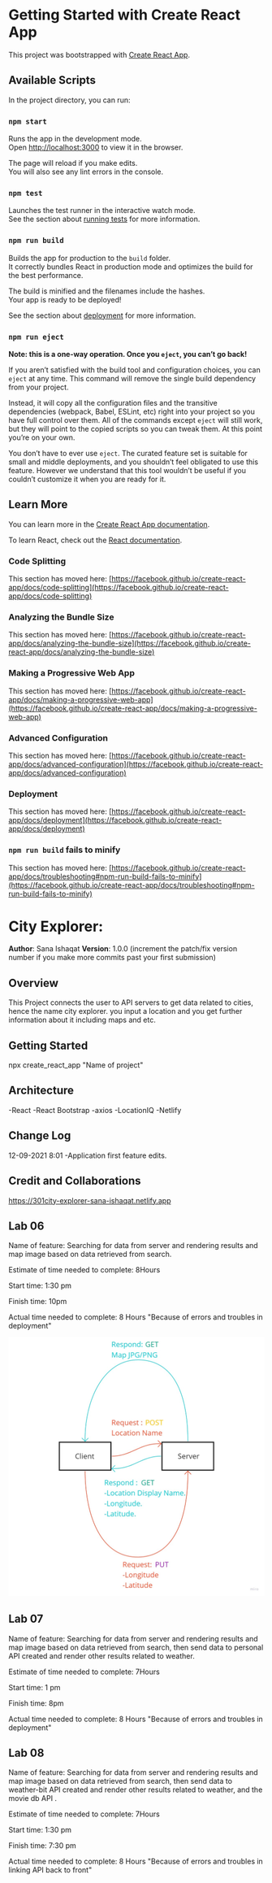 # Getting Started with Create React App

This project was bootstrapped with [Create React App](https://github.com/facebook/create-react-app).

## Available Scripts

In the project directory, you can run:

### `npm start`

Runs the app in the development mode.\
Open [http://localhost:3000](http://localhost:3000) to view it in the browser.

The page will reload if you make edits.\
You will also see any lint errors in the console.

### `npm test`

Launches the test runner in the interactive watch mode.\
See the section about [running tests](https://facebook.github.io/create-react-app/docs/running-tests) for more information.

### `npm run build`

Builds the app for production to the `build` folder.\
It correctly bundles React in production mode and optimizes the build for the best performance.

The build is minified and the filenames include the hashes.\
Your app is ready to be deployed!

See the section about [deployment](https://facebook.github.io/create-react-app/docs/deployment) for more information.

### `npm run eject`

**Note: this is a one-way operation. Once you `eject`, you can’t go back!**

If you aren’t satisfied with the build tool and configuration choices, you can `eject` at any time. This command will remove the single build dependency from your project.

Instead, it will copy all the configuration files and the transitive dependencies (webpack, Babel, ESLint, etc) right into your project so you have full control over them. All of the commands except `eject` will still work, but they will point to the copied scripts so you can tweak them. At this point you’re on your own.

You don’t have to ever use `eject`. The curated feature set is suitable for small and middle deployments, and you shouldn’t feel obligated to use this feature. However we understand that this tool wouldn’t be useful if you couldn’t customize it when you are ready for it.

## Learn More

You can learn more in the [Create React App documentation](https://facebook.github.io/create-react-app/docs/getting-started).

To learn React, check out the [React documentation](https://reactjs.org/).

### Code Splitting

This section has moved here: [https://facebook.github.io/create-react-app/docs/code-splitting](https://facebook.github.io/create-react-app/docs/code-splitting)

### Analyzing the Bundle Size

This section has moved here: [https://facebook.github.io/create-react-app/docs/analyzing-the-bundle-size](https://facebook.github.io/create-react-app/docs/analyzing-the-bundle-size)

### Making a Progressive Web App

This section has moved here: [https://facebook.github.io/create-react-app/docs/making-a-progressive-web-app](https://facebook.github.io/create-react-app/docs/making-a-progressive-web-app)

### Advanced Configuration

This section has moved here: [https://facebook.github.io/create-react-app/docs/advanced-configuration](https://facebook.github.io/create-react-app/docs/advanced-configuration)

### Deployment

This section has moved here: [https://facebook.github.io/create-react-app/docs/deployment](https://facebook.github.io/create-react-app/docs/deployment)

### `npm run build` fails to minify

This section has moved here: [https://facebook.github.io/create-react-app/docs/troubleshooting#npm-run-build-fails-to-minify](https://facebook.github.io/create-react-app/docs/troubleshooting#npm-run-build-fails-to-minify)


# City Explorer:

**Author**: Sana Ishaqat
**Version**: 1.0.0 (increment the patch/fix version number if you make more commits past your first submission)

## Overview
This Project connects the user to API servers to get data related to cities, hence the name city explorer.
you input a location and you get further information about it including maps and etc.

## Getting Started
npx create_react_app "Name of project"

## Architecture
-React 
-React Bootstrap
-axios
-LocationIQ
-Netlify

## Change Log
<!-- Use this area to document the iterative changes made to your application as each feature is successfully implemented. Use time stamps. Here's an example:

01-01-2001 4:59pm - Application now has a fully-functional express server, with a GET route for the location resource. -->
12-09-2021 8:01 -Application first feature edits.

## Credit and Collaborations
<!-- Give credit (and a link) to other people or resources that helped you build this application. -->
https://301city-explorer-sana-ishaqat.netlify.app


## Lab 06
Name of feature: Searching for data from server and rendering results and map image based on data retrieved from search.

Estimate of time needed to complete: 8Hours

Start time:  1:30 pm 

Finish time: 10pm

Actual time needed to complete: 8 Hours "Because of errors and troubles in deployment"


![WRRC](WRRC.jpg)



## Lab 07
Name of feature: Searching for data from server and rendering results and map image based on data retrieved from search, then send data to personal API created and render other results related to weather.

Estimate of time needed to complete: 7Hours

Start time:  1 pm 

Finish time: 8pm

Actual time needed to complete: 8 Hours "Because of errors and troubles in deployment"

## Lab 08
Name of feature: Searching for data from server and rendering results and map image based on data retrieved from search, then send data to weather-bit API created and render other results related to weather, and the movie db API .

Estimate of time needed to complete: 7Hours

Start time:  1:30 pm 

Finish time: 7:30 pm

Actual time needed to complete: 8 Hours "Because of errors and troubles in linking API back to front"